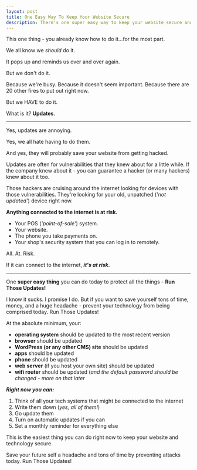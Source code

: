 ```yaml
---
layout: post
title: One Easy Way To Keep Your Website Secure
description: There's one super easy way to keep your website secure and safe. Make sure you know what it is and how to prevent your website from getting hacked.
---
```


This one thing - you already know how to do it...for the most part.

We all know we _should_ do it.

It pops up and reminds us over and over again.

But we don't do it.

Because we're busy. Because it doesn't seem important. Because there are 20 other fires to put out right now.

But we HAVE to do it.

What is it? __Updates__.

<!--more-->

---

Yes, updates are annoying.

Yes, we all hate having to do them.

And yes, they will probably save your website from getting hacked.

Updates are often for vulnerabilities that they knew about for a little while. If the company knew about it - you can guarantee a hacker (or many hackers) knew about it too.

Those hackers are cruising around the internet looking for devices with those vulnerabilities. They're looking for your old, unpatched (_'not updated'_) device right now.

__Anything connected to the internet is at risk.__
- Your POS (_'point-of-sale'_) system.
- Your website.
- The phone you take payments on.
- Your shop's security system that you can log in to remotely.

All. At. Risk.

If it can connect to the internet, **_it's at risk._**

---

One __super easy thing__ you can do today to protect all the things - __Run Those Updates!__

I know it sucks. I promise I do. But if you want to save yourself tons of time, money, and a huge headache - prevent your technology from being comprised today. Run Those Updates!

At the absolute minimum, your:
- __operating system__ should be updated to the most recent version
- __browser__ should be updated
- __WordPress (or any other CMS) site__ should be updated
- __apps__ should be updated
- __phone__ should be updated
- __web server__ (if you host your own site) should be updated
- __wifi router__ should be updated (_and the default password should be changed - more on that later_

**_Right now you can:_**
1. Think of all your tech systems that might be connected to the internet
2. Write them down (_yes, all of them!_)
3. Go update them
4. Turn on automatic updates if you can
5. Set a monthly reminder for everything else

This is the easiest thing you can do right now to keep your website and technology secure.

Save your future self a headache and tons of time by preventing attacks today.
Run Those Updates!
